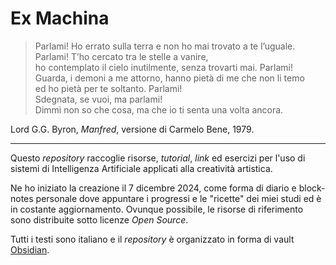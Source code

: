 # Ex Machina

> Parlami! Ho errato sulla terra e non ho mai trovato a te l’uguale.<br>
> Parlami! T’ho cercato tra le stelle a vanire,<br>
> ho contemplato il cielo inutilmente, senza trovarti mai. Parlami!<br>
> Guarda, i demoni a me attorno, hanno pietà di me che non li temo<br>
> ed ho pietà per te soltanto. Parlami!<br>
> Sdegnata, se vuoi, ma parlami!<br>
> Dimmi non so che cosa, ma che io ti senta una volta ancora.<br>

Lord G.G. Byron, *Manfred*, versione di Carmelo Bene, 1979.

---

Questo *repository* raccoglie risorse, *tutorial*, *link* ed esercizi per l'uso di sistemi di Intelligenza Artificiale applicati alla creatività artistica.

Ne ho iniziato la creazione il 7 dicembre 2024, come forma di diario e block-notes personale dove appuntare i progressi e le "ricette" dei miei studi ed è in costante aggiornamento. Ovunque possibile, le risorse di riferimento sono distribuite sotto licenze *Open Source*.

Tutti i testi sono italiano e il *repository* è organizzato in forma di vault [Obsidian](https://obsidian.md). 

